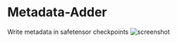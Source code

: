 # Metadata-Adder
Write metadata in safetensor checkpoints
![screenshot](https://github.com/Tzigo/Metadata-Adder/assets/170231895/fc3993ea-ffa1-4e71-a39e-77d5dc7c713c)

